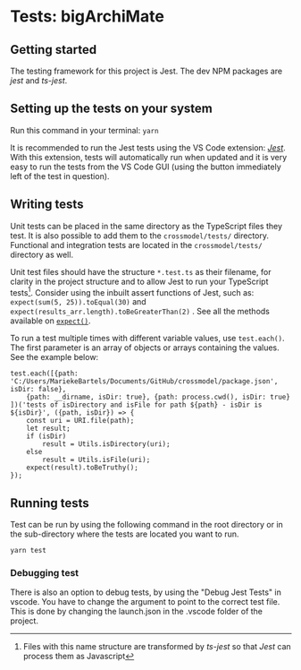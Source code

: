 # Tests: bigArchiMate

## Getting started

The testing framework for this project is Jest. The dev NPM packages are _jest_ and _ts-jest_.

## Setting up the tests on your system

Run this command in your terminal: `yarn`

It is recommended to run the Jest tests using the VS Code extension: [_Jest_](https://marketplace.visualstudio.com/items?itemName=Orta.vscode-jest). With this extension, tests will automatically run when updated and it is very easy to run the tests from the VS Code GUI (using the button immediately left of the test in question).

## Writing tests

Unit tests can be placed in the same directory as the TypeScript files they test. It is also possible to add them to the `crossmodel/tests/` directory. Functional and integration tests are located in the `crossmodel/tests/` directory as well.

Unit test files should have the structure `*.test.ts` as their filename, for clarity in the project structure and to allow Jest to run your TypeScript tests[^1]. Consider using the inbuilt assert functions of Jest, such as:  
`expect(sum(5, 25)).toEqual(30)` and `expect(results_arr.length).toBeGreaterThan(2)` . See all the methods available on [`expect()`](https://jestjs.io/docs/expect).

To run a test multiple times with different variable values, use `test.each()`. The first parameter is an array of objects or arrays containing the values. See the example below:

    test.each([{path: 'C:/Users/MariekeBartels/Documents/GitHub/crossmodel/package.json', isDir: false},
        {path: __dirname, isDir: true}, {path: process.cwd(), isDir: true}
    ])('tests of isDirectory and isFile for path ${path} - isDir is ${isDir}', ({path, isDir}) => {
        const uri = URI.file(path);
        let result;
        if (isDir)
            result = Utils.isDirectory(uri);
        else
            result = Utils.isFile(uri);
        expect(result).toBeTruthy();
    });

[^1]: Files with this name structure are transformed by _ts-jest_ so that _Jest_ can process them as Javascript

## Running tests

Test can be run by using the following command in the root directory or in the sub-directory where the tests are located you want to run.

    yarn test

### Debugging test

There is also an option to debug tests, by using the "Debug Jest Tests" in vscode. You have to change the argument to point to the correct test file. This is done by changing the launch.json in the .vscode folder of the project.
